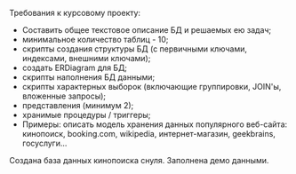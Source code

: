 Требования к курсовому проекту:
 - Составить общее текстовое описание БД и решаемых ею задач;
 - минимальное количество таблиц - 10;
 - скрипты создания структуры БД (с первичными ключами, индексами, внешними ключами);
 - создать ERDiagram для БД;
 - скрипты наполнения БД данными;
 - скрипты характерных выборок (включающие группировки, JOIN'ы, вложенные запросы);
 - представления (минимум 2);
 - хранимые процедуры / триггеры;
 - Примеры: описать модель хранения данных популярного веб-сайта: кинопоиск, booking.com, wikipedia, интернет-магазин, geekbrains, госуслуги...


Создана база данных кинопоиска снуля. Заполнена демо данными. 